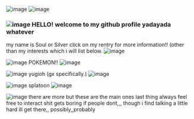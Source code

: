 ![image](https://github.com/SOULSlLVER/SOULSlLVER/assets/127726746/dab7f52b-1bd2-43f3-8477-ec507803e4e2) ![image](https://64.media.tumblr.com/8dd6cc26f2d9c13c32e145ef6f04d33c/b36456aa19536e8f-35/s400x600/73f0969ad9cdec582ef63aa8b1b30272d8317203.gifv)
### ![image](https://enchantments.carrd.co/assets/images/gallery06/24bc27d2.gif?v=7116bf41) HELLO! welcome to my github profile yadayada whatever 
my name is Soul or Silver click on my rentry for more information!! (other than my interests which i will list below. ![image](https://64.media.tumblr.com/b0c5fd8ccec78be0f06daf423f9ebf93/56e494a667539621-ef/s75x75_c1/5a3c9ccfc0f30f1a56ce95ce970335c420ae3b11.gifv)

![image](https://enchantments.carrd.co/assets/images/gallery07/8b17a9ca.gif?v=7116bf41) POKEMON!! ![image](https://64.media.tumblr.com/ab0f41171c28f583d41a109fe018f25f/tumblr_inline_mwbmusZnTK1r8evev.gif)

![image](https://enchantments.carrd.co/assets/images/gallery07/8b17a9ca.gif?v=7116bf41) yugioh (gx specifically.) ![image](https://enchantments.carrd.co/assets/images/gallery19/b73cd2b3.gif?v=7116bf41)

![image](https://enchantments.carrd.co/assets/images/gallery07/8b17a9ca.gif?v=7116bf41) splatoon ![image](https://enchantments.carrd.co/assets/images/gallery16/cc7536f3.gif?v=7116bf41)

 ![image](https://enchantments.carrd.co/assets/images/gallery19/c63c7570.gif?v=7116bf41) there are more but these are the main ones
 last thing always feel free to interact shit gets boring if people dont,,, though i find talking a little hard ill get there,, possibly,,probably
